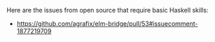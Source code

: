 Here are the issues from open source that require basic Haskell skills:

- https://github.com/agrafix/elm-bridge/pull/53#issuecomment-1877219709
